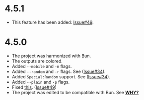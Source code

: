 # 4.5.1

- This feature has been added: [Issue#49](https://github.com/KorySchneider/wikit/issues/49).

# 4.5.0

- The project was harmonized with Bun.
- The outputs are colored.
- Added `--mobile` and `-m` flags.
- Added `--random` and `-r` flags. See ([Issue#34](https://github.com/KorySchneider/wikit/issues/34)).
- Added `Special:Random` support. See ([Issue#34](https://github.com/KorySchneider/wikit/issues/34)).
- Added `--plain` and `-p` flags.
- Fixed [this](https://github.com/KorySchneider/wikit/issues/49). ([Issue#49](https://github.com/KorySchneider/wikit/issues/49))
- The project was edited to be compatible with Bun. See [**WHY?**](/readme.md#-why-bun)
